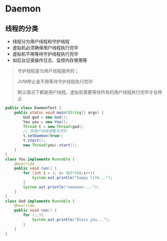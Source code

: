 # Daemon



## 线程的分类

- 线程分为用户线程和守护线程
- 虚拟机必须确保用户线程执行完毕
- 虚拟机不用等待守护线程执行完毕
- 如后台记录操作日志、监控内存使用等

> 守护线程是为用户线程服务的；
>
> JVM停止是不用等待守护线程执行完毕
>
> 默认情况下都是用户线程，虚拟机需要等待所有的用户线程执行完毕才会停止

```java
public class DaemonTest {
    public static void main(String[] args) {
        God god = new God();
        You you = new You();
        Thread t = new Thread(god);
        // 将用户线程调整为守护
        t.setDaemon(true);
        t.start();
        new Thread(you).start();
    }
}
class You implements Runnable {
    @Override
    public void run() {
        for (int i = 1; i< 365*100;i++){
            System.out.println("happy life...");
        }
        System.out.println("ooooooo....");
    }
}
class God implements Runnable {
    @Override
    public void run() {
        for (;;){
            System.out.println("bless you...");
        }
    }
}
```

